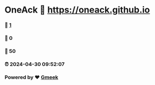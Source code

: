 # OneAck :link: https://oneack.github.io 
### :page_facing_up: [1](https://oneack.github.io/tag.html) 
### :speech_balloon: 0 
### :hibiscus: 50 
### :alarm_clock: 2024-04-30 09:52:07 
### Powered by :heart: [Gmeek](https://github.com/Meekdai/Gmeek)
